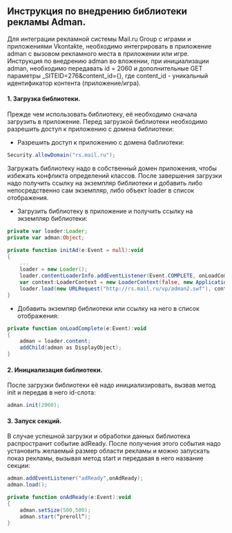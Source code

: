 ## **Инструкция по внедрению библиотеки рекламы Adman.**

Для интеграции рекламной системы Mail.ru Group с играми и приложениями Vkontakte,
необходимо интегрировать в приложение adman c вызовом рекламного места в приложении или игре.
Инструкция по внедрению adman во вложении, при инициализации adman,
необходимо передавать id = 2060 и дополнительные GET параметры _SITEID=276&content_id={},
где content_id - уникальный идентификатор контента (приложение/игра).

#### **1. Загрузка библиотеки.**
Прежде чем использовать библиотеку, её необходимо сначала загрузить в приложение.
Перед загрузкой библиотеки необходимо разрешить доступ к приложению с домена библиотеки:

* Разрешить доступ к приложению с домена баблиотеки:
```actionscript
Security.allowDomain("rs.mail.ru");
```

Загружать библиотеку надо в собственный домен приложения, чтобы избежать конфликта 
определений классов. После завершения загрузки надо получить ссылку на экземпляр библиотеки и 
добавить либо непосредственно сам экземпляр, либо объект loader в список отображения.

* Загрузить библиотеку в приложение и получить ссылку на экземпляр библиотеки:
```actionscript
private var loader:Loader;
private var adman:Object;
```
```actionscript
private function initAd(e:Event = null):void
{
    ...
    loader = new Loader();
    loader.contentLoaderInfo.addEventListener(Event.COMPLETE, onLoadComplete);
    var context:LoaderContext = new LoaderContext(false, new ApplicationDomain());
    loader.load(new URLRequest("http://rs.mail.ru/vp/adman2.swf"), context);
}
```

* Добавить экземпяр библиотеки или ссылку на него в список отображения:
```actionscript
private function onLoadComplete(e:Event):void
{
    adman = loader.content;
    addChild(adman as DisplayObject);
}
```

#### **2. Инициализация библиотеки.** 
После загрузки библиотеки её надо инициализировать, вызвав метод init и передав в него id-слота:
```actionscript
adman.init(2060);
```
#### **3. Запуск секций.**
В случае успешной загрузки и обработки данных библиотека распространит событие adReady. 
После получения этого события надо установить желаемый размер области рекламы и можно 
запускать показ рекламы, вызывая метод start и передавая в него название секции:
```actionscript
adman.addEventListener("adReady",onAdReady);
adman.load();

private function onAdReady(e:Event):void
{
    adman.setSize(500,500);
    adman.start(“preroll”);
}
```
